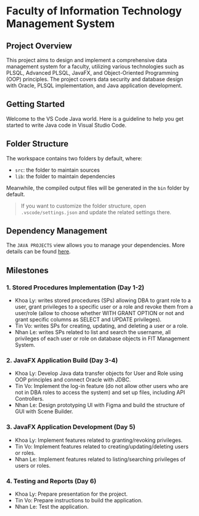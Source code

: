 # Faculty of Information Technology Management System
## Project Overview
This project aims to design and implement a comprehensive data management system for a faculty, utilizing various technologies such as PLSQL, Advanced PLSQL, JavaFX, and Object-Oriented Programming (OOP) principles. The project covers data security and database design with Oracle, PLSQL implementation, and Java application development.

## Getting Started

Welcome to the VS Code Java world. Here is a guideline to help you get started to write Java code in Visual Studio Code.

## Folder Structure

The workspace contains two folders by default, where:

- `src`: the folder to maintain sources
- `lib`: the folder to maintain dependencies

Meanwhile, the compiled output files will be generated in the `bin` folder by default.

> If you want to customize the folder structure, open `.vscode/settings.json` and update the related settings there.

## Dependency Management

The `JAVA PROJECTS` view allows you to manage your dependencies. More details can be found [here](https://github.com/microsoft/vscode-java-dependency#manage-dependencies).

## Milestones

### 1. Stored Procedures Implementation (Day 1-2)
- Khoa Ly: writes stored procedures (SPs) allowing DBA to grant role to a user, grant privileges to a specific user or a role and revoke them from a user/role (allow to choose whether WITH GRANT OPTION or not and grant specific columns as SELECT and UPDATE privileges).
- Tin Vo: writes SPs for creating, updating, and deleting a user or a role.
- Nhan Le: writes SPs related to list and search the username, all privileges of each user or role on database objects in FIT Management System.
### 2. JavaFX Application Build (Day 3-4)
- Khoa Ly: Develop Java data transfer objects for User and Role using OOP principles and connect Oracle with JDBC.
- Tin Vo: Implement the log-in feature (do not allow other users who are not in DBA roles to access the system) and set up files, including API Controllers.
- Nhan Le: Design prototyping UI with Figma and build the structure of GUI with Scene Builder.
### 3. JavaFX Application Development (Day 5)
- Khoa Ly: Implement features related to granting/revoking privileges.
- Tin Vo: Implement features related to creating/updating/deleting users or roles.
- Nhan Le: Implement features related to listing/searching privileges of users or roles.
### 4. Testing and Reports (Day 6)
- Khoa Ly: Prepare presentation for the project.
- Tin Vo: Prepare instructions to build the application.
- Nhan Le: Test the application.
